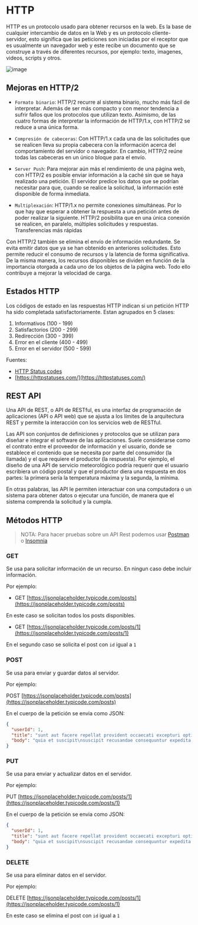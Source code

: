 # HTTP

HTTP es un protocolo usado para obtener recursos en la web. Es la base de cualquier intercambio de datos en la Web y es un protocolo cliente-servidor, esto significa que las peticiones son iniciadas por el receptor que es usualmente un navegador web y este recibe un documento que se construye a través de diferentes recursos, por ejemplo: texto, imagenes, videos, scripts y otros.

![image](./images/67.png)

## Mejoras en HTTP/2

* `Formato binario`: HTTP/2 recurre al sistema binario, mucho más fácil de interpretar. Además de ser más compacto y con menor tendencia a sufrir fallos que los protocolos que utilizan texto. Asimismo, de las cuatro formas de interpretar la información de HTTP/1.x, con HTTP/2 se reduce a una única forma.

* `Compresión de cabeceras`: Con HTTP/1.x cada una de las solicitudes que se realicen lleva su propia cabecera con la información acerca del comportamiento del servidor o navegador. En cambio, HTTP/2 reúne todas las cabeceras en un único bloque para el envío.

* `Server Push`: Para mejorar aún más el rendimiento de una página web, con HTTP/2 es posible enviar información a la caché sin que se haya realizado una petición. El servidor predice los datos que se podrían necesitar para que, cuando se realice la solicitud, la información esté disponible de forma inmediata.

* `Multiplexación`: HTTP/1.x no permite conexiones simultáneas. Por lo que hay que esperar a obtener la respuesta a una petición antes de poder realizar la siguiente. HTTP/2 posibilita que en una única conexión se realicen, en paralelo, múltiples solicitudes y respuestas.
Transferencias más rápidas

Con HTTP/2 también se elimina el envío de información redundante. Se evita emitir datos que ya se han obtenido en anteriores solicitudes. Esto permite reducir el consumo de recursos y la latencia de forma significativa. De la misma manera, los recursos disponibles se dividen en función de la importancia otorgada a cada uno de los objetos de la página web. Todo ello contribuye a mejorar la velocidad de carga.

## Estados HTTP

Los códigos de estado en las respuestas HTTP indican si un petición HTTP ha sido completada satisfactoriamente. Estan agrupados en 5 clases:

1. Informativos (100 - 199)
2. Satisfactorios (200 - 299)
3. Redirección (300 - 399)
4. Error en el cliente (400 - 499)
5. Error en el servidor (500 - 599)

Fuentes:
- [HTTP Status codes](https://developer.mozilla.org/en-US/docs/Web/HTTP/Status)
- [https://httpstatuses.com/](https://httpstatuses.com/)

## REST API

Una API de REST, o API de RESTful, es una interfaz de programación de aplicaciones (API o API web) que se ajusta a los límites de la arquitectura REST y permite la interacción con los servicios web de RESTful.

Las API son conjuntos de definiciones y protocolos que se utilizan para diseñar e integrar el software de las aplicaciones. Suele considerarse como el contrato entre el proveedor de información y el usuario, donde se establece el contenido que se necesita por parte del consumidor (la llamada) y el que requiere el productor (la respuesta). Por ejemplo, el diseño de una API de servicio meteorológico podría requerir que el usuario escribiera un código postal y que el productor diera una respuesta en dos partes: la primera sería la temperatura máxima y la segunda, la mínima.

En otras palabras, las API le permiten interactuar con una computadora o un sistema para obtener datos o ejecutar una función, de manera que el sistema comprenda la solicitud y la cumpla.

## Métodos HTTP

> NOTA: Para hacer pruebas sobre un API Rest podemos usar [Postman](https://www.postman.com/) o [Insomnia](https://insomnia.rest/)

### GET

Se usa para solicitar información de un recurso. En ningun caso debe incluir información.

Por ejemplo:

* GET [https://jsonplaceholder.typicode.com/posts](https://jsonplaceholder.typicode.com/posts)

En este caso se solicitan todos los posts disponibles.

* GET [https://jsonplaceholder.typicode.com/posts/1](https://jsonplaceholder.typicode.com/posts/1)

En el segundo caso se solicita el post con `id` igual a `1`

### POST

Se usa para enviar y guardar datos al servidor.

Por ejemplo:

POST [https://jsonplaceholder.typicode.com/posts](https://jsonplaceholder.typicode.com/posts)

En el cuerpo de la petición se envia como JSON:

```json
{
  "userId": 1,
  "title": "sunt aut facere repellat provident occaecati excepturi optio reprehenderit",
  "body": "quia et suscipit\nsuscipit recusandae consequuntur expedita et cum\nreprehenderit molestiae ut ut quas totam\nnostrum rerum est autem sunt rem eveniet architecto"
}
```

### PUT

Se usa para enviar y actualizar datos en el servidor.

Por ejemplo:

PUT [https://jsonplaceholder.typicode.com/posts/1](https://jsonplaceholder.typicode.com/posts/1)

En el cuerpo de la petición se envia como JSON:

```json
{
  "userId": 1,
  "title": "sunt aut facere repellat provident occaecati excepturi optio reprehenderit",
  "body": "quia et suscipit\nsuscipit recusandae consequuntur expedita et cum\nreprehenderit molestiae ut ut quas totam\nnostrum rerum est autem sunt rem eveniet architecto"
}
```

### DELETE

Se usa para eliminar datos en el servidor.

Por ejemplo:

DELETE [https://jsonplaceholder.typicode.com/posts/1](https://jsonplaceholder.typicode.com/posts/1)

En este caso se elimina el post con `id` igual a `1`
